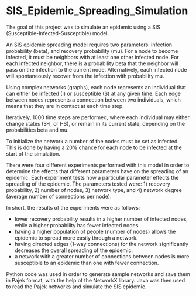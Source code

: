 # SIS_Epidemic_Spreading_Simulation
The goal of this project was to simulate an epidemic using a SIS (Susceptible-Infected-Susceptible) model. 

An SIS epidemic spreading model requires two parameters: infection probability (beta), and recovery probability (mu). For a node to become infected, it must be neighbors with at least one other infected node. For each infected neighbor, there is a probability beta that the neighbor will pass on the infection to the current node. Alternatively, each infected node will spontaneously recover from the infection with probability mu. 

Using complex networks (graphs), each node represents an individual that can either be infected (I) or susceptible (S) at any given time. Each edge between nodes represents a connection between two individuals, which means that they are in contact at each time step. 

Iteratively, 1000 time steps are performed, where each individual may either change states (S-I, or I-S), or remain in its current state, depending on the probabilities beta and mu. 

To initialize the network a number of the nodes must be set as infected. This is done by having a 20% chance for each node to be infected at the start of the simulation. 

There were four different experiments performed with this model in order to determine the effects that different parameters have on the spreading of an epidemic. Each experiment tests how a particular parameter effects the spreading of the epidemic. The parameters tested were: 1) recovery probability, 2) number of nodes, 3) network type, and 4) network degree (average number of connections per node). 

In short, the results of the experiments were as follows: 
- lower recovery probability results in a higher number of infected nodes, while a higher probability has fewer infected nodes. 
- having a higher population of people (number of nodes) allows the epidemic to spread more easily through a network. 
- having directed edges (1-way connections) for the network significantly decreases the overall spreading of the epidemic. 
- a network with a greater number of connections between nodes is more susceptible to an epidemic than one with fewer connection. 

Python code was used in order to generate sample networks and save them in Pajek format, with the help of the NetworkX library. Java was then used to read the Pajek networks and simulate the SIS epidemic. 
